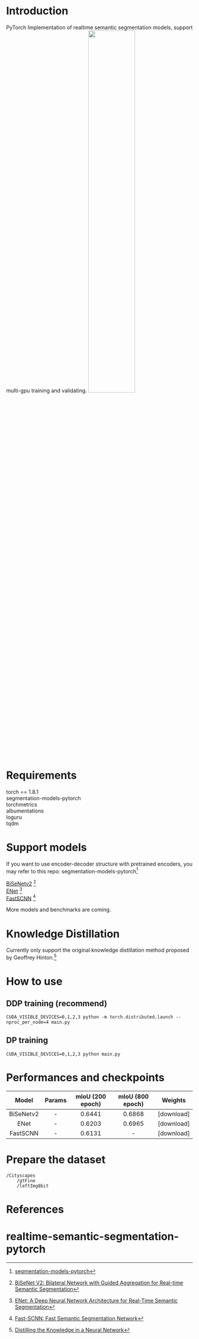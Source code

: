 # Introduction
PyTorch Implementation of realtime semantic segmentation models, support multi-gpu training and validating.
<img src="demo/enet_800epoch.gif" width="50%" height="50%" />


# Requirements
torch == 1.8.1  
segmentation-models-pytorch  
torchmetrics  
albumentations  
loguru  
tqdm  


# Support models
If you want to use encoder-decoder structure with pretrained encoders, you may refer to this repo: segmentation-models-pytorch[^smp]

[BiSeNetv2](https://github.com/zh320/realtime-semantic-segmentation-pytorch/blob/main/models/bisenetv2.py) [^bisenetv2]  
[ENet](https://github.com/zh320/realtime-semantic-segmentation-pytorch/blob/main/models/enet.py) [^enet]  
[FastSCNN](https://github.com/zh320/realtime-semantic-segmentation-pytorch/blob/main/models/fastscnn.py) [^fastscnn]  

More models and benchmarks are coming.



[^bisenetv2]: [BiSeNet V2: Bilateral Network with Guided Aggregation for Real-time Semantic Segmentation](https://arxiv.org/abs/2004.02147)  
[^enet]: [ENet: A Deep Neural Network Architecture for Real-Time Semantic Segmentation](https://arxiv.org/abs/1606.02147)  
[^fastscnn]: [Fast-SCNN: Fast Semantic Segmentation Network](https://arxiv.org/abs/1902.04502)  
[^smp]: [segmentation-models-pytorch](https://github.com/qubvel/segmentation_models.pytorch)  


# Knowledge Distillation
Currently only support the original knowledge distillation method proposed by Geoffrey Hinton.[^kd]  

[^kd]: [Distilling the Knowledge in a Neural Network](https://arxiv.org/abs/1503.02531)  


# How to use
## DDP training (recommend)
```
CUDA_VISIBLE_DEVICES=0,1,2,3 python -m torch.distributed.launch --nproc_per_node=4 main.py
```

## DP training
```
CUDA_VISIBLE_DEVICES=0,1,2,3 python main.py
```


# Performances and checkpoints

| Model | Params | mIoU (200 epoch) | mIoU (800 epoch) | Weights |
| :---: | :---: | :---: | :---: | :---: |
| BiSeNetv2 | - | 0.6441 | 0.6868 | [download] |
| ENet | - | 0.6203 | 0.6965 | [download] |
| FastSCNN | - | 0.6131 | - | [download] |


# Prepare the dataset
```
/Cityscapes
    /gtFine
    /leftImg8bit
```


# References


# realtime-semantic-segmentation-pytorch
